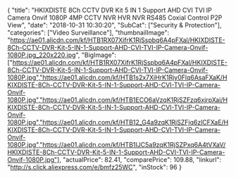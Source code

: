 {
	"title": "HKIXDISTE 8Ch CCTV DVR Kit 5 IN 1 Support AHD CVI TVI IP Camera Onvif 1080P 4MP CCTV NVR HVR NVR RS485 Coxial Control P2P View",
	"date": "2018-10-31 10:30:20",
	"SubCat": ["Security & Protection"],
	"categories": ["Video Surveillance"],
	"thumbnailImage": "https://ae01.alicdn.com/kf/HTB1RX07XifrK1RjSspbq6A4pFXal/HKIXDISTE-8Ch-CCTV-DVR-Kit-5-IN-1-Support-AHD-CVI-TVI-IP-Camera-Onvif-1080P.jpg_220x220.jpg",
	"BigImage": ["https://ae01.alicdn.com/kf/HTB1RX07XifrK1RjSspbq6A4pFXal/HKIXDISTE-8Ch-CCTV-DVR-Kit-5-IN-1-Support-AHD-CVI-TVI-IP-Camera-Onvif-1080P.jpg","https://ae01.alicdn.com/kf/HTB1s2x7XiHrK1Rjy0Flq6AsaFXaK/HKIXDISTE-8Ch-CCTV-DVR-Kit-5-IN-1-Support-AHD-CVI-TVI-IP-Camera-Onvif-1080P.jpg","https://ae01.alicdn.com/kf/HTB1ECO6aVzqK1RjSZFzq6xjrpXai/HKIXDISTE-8Ch-CCTV-DVR-Kit-5-IN-1-Support-AHD-CVI-TVI-IP-Camera-Onvif-1080P.jpg","https://ae01.alicdn.com/kf/HTB12_G4a9zqK1RjSZFjq6zlCFXaE/HKIXDISTE-8Ch-CCTV-DVR-Kit-5-IN-1-Support-AHD-CVI-TVI-IP-Camera-Onvif-1080P.jpg","https://ae01.alicdn.com/kf/HTB1IJC5a9zqK1RjSZPxq6A4tVXaV/HKIXDISTE-8Ch-CCTV-DVR-Kit-5-IN-1-Support-AHD-CVI-TVI-IP-Camera-Onvif-1080P.jpg"],
	"actualPrice": 82.41,
	"comparePrice": 109.88,
	"linkurl": "http://s.click.aliexpress.com/e/bmfz25WC",
	"inStock": 96
}
